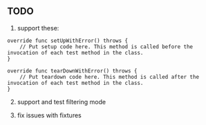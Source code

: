 ## TODO

1. support these:

```
override func setUpWithError() throws {
    // Put setup code here. This method is called before the invocation of each test method in the class.
}

override func tearDownWithError() throws {
    // Put teardown code here. This method is called after the invocation of each test method in the class.
}
```

2. support and test filtering mode

3. fix issues with fixtures

